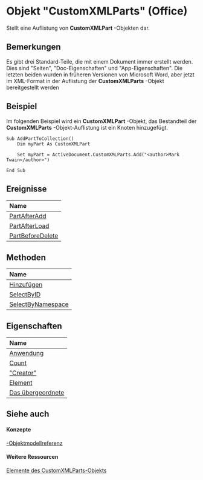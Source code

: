 
# Objekt "CustomXMLParts" (Office)

Stellt eine Auflistung von  **CustomXMLPart** -Objekten dar.


## Bemerkungen

Es gibt drei Standard-Teile, die mit einem Dokument immer erstellt werden. Dies sind "Seiten", "Doc-Eigenschaften" und "App-Eigenschaften". Die letzten beiden wurden in früheren Versionen von Microsoft Word, aber jetzt im XML-Format in der Auflistung der  **CustomXMLParts** -Objekt bereitgestellt werden


## Beispiel

Im folgenden Beispiel wird ein  **CustomXMLPart** -Objekt, das Bestandteil der **CustomXMLParts** -Objekt-Auflistung ist ein Knoten hinzugefügt.


```
Sub AddPartToCollection() 
    Dim myPart As CustomXMLPart 
 
    Set myPart = ActiveDocument.CustomXMLParts.Add("<author>Mark Twain</author>") 
     
End Sub
```


## Ereignisse



|**Name**|
|:-----|
|[PartAfterAdd](c1a263a5-94cb-f563-145b-151a52a31d52.md)|
|[PartAfterLoad](d59fe837-27b5-300f-133f-ffb01f5f95b9.md)|
|[PartBeforeDelete](50fa1172-3eac-e091-660e-693a91aaf330.md)|

## Methoden



|**Name**|
|:-----|
|[Hinzufügen](f2c1588b-c11b-49ca-5db6-4fa4c26d10c5.md)|
|[SelectByID](e9c0d3a1-c625-bb86-b4ca-6916d4a8a6b0.md)|
|[SelectByNamespace](39dcce9c-4354-0211-c2cf-393917bf6aef.md)|

## Eigenschaften



|**Name**|
|:-----|
|[Anwendung](716a8209-ac4f-1cd3-353c-03552ea53035.md)|
|[Count](e5c8962f-3f93-8d2c-c5cf-8b485c1b2664.md)|
|["Creator"](b230333f-1bf4-95d6-71d5-089ce884df98.md)|
|[Element](801a4462-ccf9-8aa7-f894-4ed89ae09c62.md)|
|[Das übergeordnete](6d158523-0297-b823-687c-5b6f3985616b.md)|

## Siehe auch


#### Konzepte


[-Objektmodellreferenz](499c789a-aba2-0fad-649a-0ea964cd3b5e.md)
#### Weitere Ressourcen


[Elemente des CustomXMLParts-Objekts](http://msdn.microsoft.com/library/4e77b5ea-b73c-020f-4abf-25adc200de23%28Office.15%29.aspx)